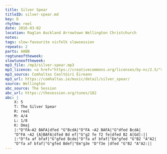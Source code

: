```yaml
---
title: Silver Spear
titleID: silver-spear.md
key: D
rhythm: reel
date: 2016-03-02
location: Raglan Auckland Arrowtown Wellington Christchurch
notes:
tags: slow-favourite vicfolk slowsession
repeats: 2 
parts: AABB 
regtuneoftheweek:
slowtuneoftheweek:
mp3_file: /mp3/silver-spear.mp3
mp3_licence: <a href="https://creativecommons.org/licenses/by-nc/2.5/">CC-BY-NC-2.5</a>
mp3_source: Comhaltas Ceoltóirí Éireann
mp3_url: https://comhaltas.ie/music/detail/silver_spear/
source: Wellington
abc_source: The Session
abc_url: https://thesession.org/tunes/182
abc: |
    X: 5
    T: The Silver Spear
    R: reel
    M: 4/4
    L: 1/8
    K: Dmaj
    |:"D"FA~A2 BAFA|dfed "G"BcdA|"D"FA ~A2 BAFA|"G"dfed BcdA|
    "D"FA ~A2 {A}BAFA|dfed Bd ef|"G"g2 fe f2 fe|dfed B2 A[Gd]:||
    |:"D"fa af bfaf|"G"gfed Bcde|"D"fa af bfaf|"Em"gfed "G"B2 "A"A2|
    "D"fa af bfaf|"G"gfed Bdef|"Em"g3e "D"f3e |dfed "G"B2 "A"A2:||
---
```

